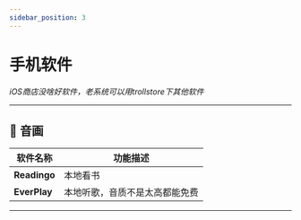 ```yaml
---
sidebar_position: 3
---
```


# 手机软件

*iOS商店没啥好软件，老系统可以用trollstore下其他软件*

---

## 🎵 音画

| 软件名称 | 功能描述 |
|---------|---------|
| **Readingo** | 本地看书 |
| **EverPlay** | 本地听歌，音质不是太高都能免费 |

---